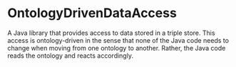 # OntologyDrivenDataAccess

A Java library that provides access to data stored in a triple store.
This access is ontology-driven in the sense that none of the Java code
needs to change when moving from one ontology to another.  Rather, the
Java code reads the ontology and reacts accordingly.
